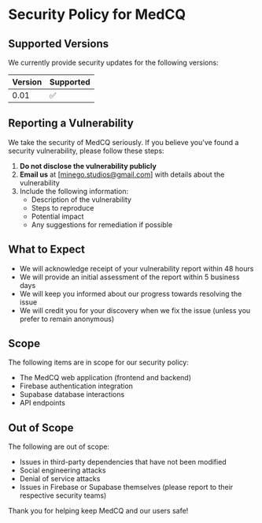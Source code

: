 # Security Policy for MedCQ

## Supported Versions

We currently provide security updates for the following versions:

| Version | Supported          |
| ------- | ------------------ |
| 0.01    | :white_check_mark: |

## Reporting a Vulnerability

We take the security of MedCQ seriously. If you believe you've found a security vulnerability, please follow these steps:

1. **Do not disclose the vulnerability publicly**
2. **Email us** at [minego.studios@gmail.com] with details about the vulnerability
3. Include the following information:
   - Description of the vulnerability
   - Steps to reproduce
   - Potential impact
   - Any suggestions for remediation if possible

## What to Expect

- We will acknowledge receipt of your vulnerability report within 48 hours
- We will provide an initial assessment of the report within 5 business days
- We will keep you informed about our progress towards resolving the issue
- We will credit you for your discovery when we fix the issue (unless you prefer to remain anonymous)

## Scope

The following items are in scope for our security policy:

- The MedCQ web application (frontend and backend)
- Firebase authentication integration
- Supabase database interactions
- API endpoints

## Out of Scope

The following are out of scope:

- Issues in third-party dependencies that have not been modified
- Social engineering attacks
- Denial of service attacks
- Issues in Firebase or Supabase themselves (please report to their respective security teams)

Thank you for helping keep MedCQ and our users safe!

